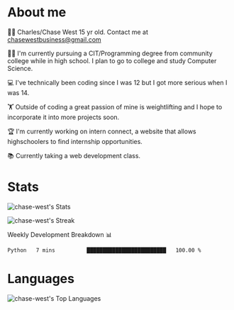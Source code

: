 # About me
🙋‍♂️ Charles/Chase West 15 yr old. Contact me at chasewestbusiness@gmail.com

👨‍🎓 I'm currently pursuing a CIT/Programming degree from community college
while in high school. I plan to go to college and study Computer Science. 

💻 I've technically been coding since I was 12 but
I got more serious when I was 14. 

🏋️ Outside of coding a great passion of mine is weightlifting
and I hope to incorporate it into more projects soon.

🏆 I'm currently working on intern connect, a website that allows highschoolers to find internship opportunities. 

📚 Currently taking a web development class. 

# Stats 

![chase-west's Stats](https://github-readme-stats.vercel.app/api?username=chase-west&theme=prussian&show_icons=true&hide_border=false&count_private=true)


![chase-west's Streak](https://github-readme-streak-stats.herokuapp.com/?user=chase-west&theme=prussian&hide_border=false)

Weekly Development Breakdown 📊
<!--START_SECTION:waka-->

```txt
Python   7 mins          █████████████████████████   100.00 %
```

<!--END_SECTION:waka-->


# Languages 
![chase-west's Top Languages](https://github-readme-stats.vercel.app/api/top-langs/?username=chase-west&theme=prussian&show_icons=true&hide_border=false&layout=compact)



